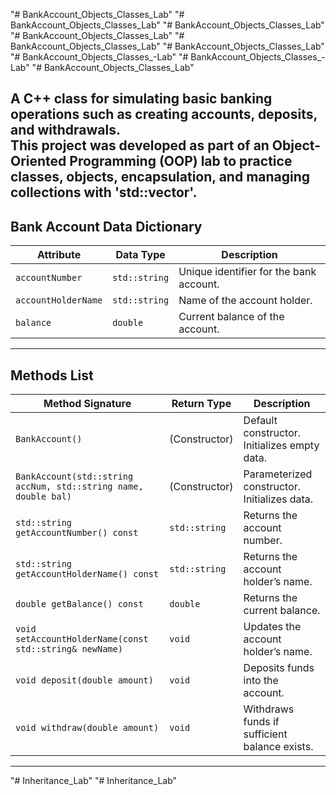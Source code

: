 "# BankAccount_Objects_Classes_Lab" 
"# BankAccount_Objects_Classes_Lab" 
"# BankAccount_Objects_Classes_Lab" 
"# BankAccount_Objects_Classes_Lab" 
"# BankAccount_Objects_Classes_Lab" 
"# BankAccount_Objects_Classes_Lab" 
"# BankAccount_Objects_Classes_-Lab" 
"# BankAccount_Objects_Classes_-Lab" 
"# BankAccount_Objects_Classes_Lab" 

A C++ class for simulating basic banking operations such as creating accounts, deposits, and withdrawals.  
This project was developed as part of an Object-Oriented Programming (OOP) lab to practice classes, objects, encapsulation, and managing collections with 'std::vector'.
---

## Bank Account Data Dictionary

| Attribute             | Data Type     | Description                              |
|------------------------|---------------|------------------------------------------|
| `accountNumber`       | `std::string` | Unique identifier for the bank account.  |
| `accountHolderName`    | `std::string` | Name of the account holder.              |
| `balance`              | `double`      | Current balance of the account.          |
---

## Methods List

| Method Signature                                                 | Return Type   | Description                                   |
|------------------------------------------------------------------|---------------|-----------------------------------------------|
| `BankAccount()`                                                  | (Constructor) | Default constructor. Initializes empty data.  |
| `BankAccount(std::string accNum, std::string name, double bal)`  | (Constructor) | Parameterized constructor. Initializes data.  |
| `std::string getAccountNumber() const`                           | `std::string` | Returns the account number.                   |
| `std::string getAccountHolderName() const`                       | `std::string` | Returns the account holder’s name.            |
| `double getBalance() const`                                      | `double`      | Returns the current balance.                  |
| `void setAccountHolderName(const std::string& newName)`          | `void`        | Updates the account holder’s name.            |
| `void deposit(double amount)`                                    | `void`        | Deposits funds into the account.              |
| `void withdraw(double amount)`                                   | `void`        | Withdraws funds if sufficient balance exists. |
---

"# Inheritance_Lab" 
"# Inheritance_Lab" 
